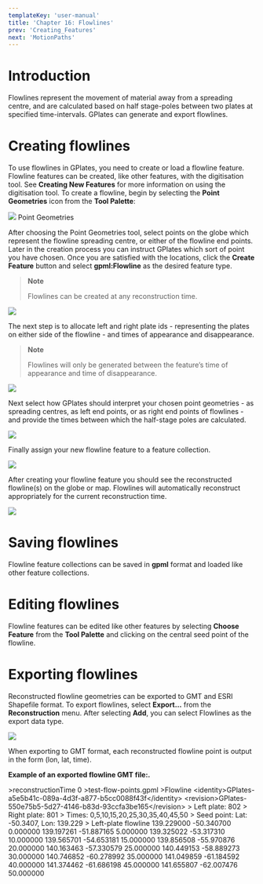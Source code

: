 ```yaml
---
templateKey: 'user-manual'
title: 'Chapter 16: Flowlines'
prev: 'Creating_Features'
next: 'MotionPaths'
---
```


Introduction
============

Flowlines represent the movement of material away from a spreading centre, and are calculated based on half stage-poles between two plates at specified time-intervals. GPlates can generate and export flowlines.

Creating flowlines
==================

To use flowlines in GPlates, you need to create or load a flowline feature. Flowline features can be created, like other features, with the digitisation tool. See **Creating New Features** for more information on using the digitisation tool. To create a flowline, begin by selecting the **Point Geometries** icon from the **Tool Palette**:

![](icons/digitise_multipoint_35.png) Point Geometries

After choosing the Point Geometries tool, select points on the globe which represent the flowline spreading centre, or either of the flowline end points. Later in the creation process you can instruct GPlates which sort of point you have chosen. Once you are satisfied with the locations, click the **Create Feature** button and select **gpml:Flowline** as the desired feature type.

> **Note**
>
> Flowlines can be created at any reconstruction time.

![](screenshots/CreateFeatureFlowline1.win32.png)

The next step is to allocate left and right plate ids - representing the plates on either side of the flowline - and times of appearance and disappearance.

> **Note**
>
> Flowlines will only be generated between the feature’s time of appearance and time of disappearance.

![](screenshots/CreateFeatureFlowline2.win32.png)

Next select how GPlates should interpret your chosen point geometries - as spreading centres, as left end points, or as right end points of flowlines - and provide the times between which the half-stage poles are calculated.

![](screenshots/CreateFeatureFlowline3.win32.png)

Finally assign your new flowline feature to a feature collection.

![](screenshots/CreateFeatureFlowline4.win32.png)

After creating your flowline feature you should see the reconstructed flowline(s) on the globe or map. Flowlines will automatically reconstruct appropriately for the current reconstruction time.

![](screenshots/FlowlineScreenshot.win32.png)

Saving flowlines
================

Flowline feature collections can be saved in **gpml** format and loaded like other feature collections.

Editing flowlines
=================

Flowline features can be edited like other features by selecting **Choose Feature** from the **Tool Palette** and clicking on the central seed point of the flowline.

Exporting flowlines
===================

Reconstructed flowline geometries can be exported to GMT and ESRI Shapefile format. To export flowlines, select **Export…** from the **Reconstruction** menu. After selecting **Add**, you can select Flowlines as the export data type.

![](screenshots/FlowlineExport.win32.png)

When exporting to GMT format, each reconstructed flowline point is output in the form (lon, lat, time).

**Example of an exported flowline GMT file:.**

&gt;reconstructionTime 0 &gt;test-flow-points.gpml &gt;Flowline &lt;identity&gt;GPlates-a5e5b41c-089a-4d3f-a877-b5cc0088f43f&lt;/identity&gt; &lt;revision&gt;GPlates-550e75b5-5d27-4146-b83d-93ccfa3be165&lt;/revision&gt; &gt; Left plate: 802 &gt; Right plate: 801 &gt; Times: 0,5,10,15,20,25,30,35,40,45,50 &gt; Seed point: Lat: -50.3407, Lon: 139.229 &gt; Left-plate flowline 139.229000 -50.340700 0.000000 139.197261 -51.887165 5.000000 139.325022 -53.317310 10.000000 139.565701 -54.653181 15.000000 139.856508 -55.970876 20.000000 140.163463 -57.330579 25.000000 140.449153 -58.889273 30.000000 140.746852 -60.278992 35.000000 141.049859 -61.184592 40.000000 141.374462 -61.686198 45.000000 141.655807 -62.007476 50.000000


